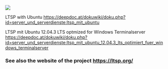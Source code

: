<img src="https://git.osit.cc/public-projects/ltsp/-/raw/master/ltsp-logo.jpg">

LTSP with Ubuntu https://deepdoc.at/dokuwiki/doku.php?id=server_und_serverdienste:ltsp_mit_ubuntu

LTSP mit Ubuntu 12.04.3 LTS optmized for Windows Terminalserver https://deepdoc.at/dokuwiki/doku.php?id=server_und_serverdienste:ltsp_mit_ubuntu_12.04.3_lts_optimiert_fuer_windows_terminalserver

### See also the website of the project https://ltsp.org/
